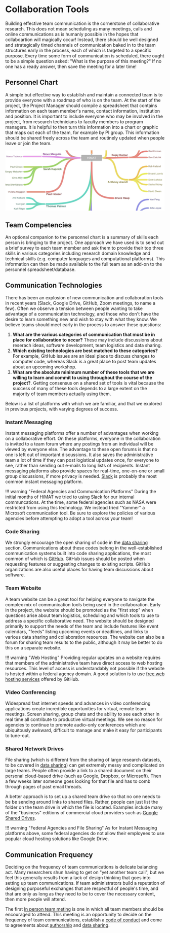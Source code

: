 # Collaboration Tools

Building effective team communication is the cornerstone of collaborative research. This does not mean scheduling as many meetings, calls and online communications as is humanly possible in the hopes that collaboartion will magically occur! Instead, there should be well designed and strategically timed channels of communication baked in to the team structures early in the process, each of which is targeted to a specific purpose. Every time some form of communication is scheduled, there ought to be a simple question asked: "What is the purpose of this meeting?" If no one has a ready answer, then save the meeting for a later time!

## Personnel Chart

A simple but effective way to establish and maintain a connected team is to provide everyone with a roadmap of who is on the team. At the start of the project, the Project Manager should compile a spreadsheet that contains information on each team member's name, contact information, institution and position. It is important to include everyone who may be involved in the project, from research technicians to faculty members to program managers. It is helpful to then turn this information into a chart or graphic that maps out each of the team, for example by PI group. This information should be shared freely across the team and routinely updated when people leave or join the team.

![teamMap](images/teamMap.jpg)

## Team Competencies

An optional companion to the personnel chart is a summary of skills each person is bringing to the project. One approach we have used is to send out a brief survey to each team member and ask them to provide their top three skills in various categories including research domain knowledge and technical skills (e.g. computer languages and computational platforms). This information can then be made available to the full team as an add-on to the personnel spreadsheet/database.

## Communication Technologies

There has been an explosion of new communication and collaboration tools in recent years (Slack, Google Drive, GitHub, Zoom meetings, to name a few). Often we observe a tension between people wanting to take advantage of a communication technology, and those who don't have the desire to learn something new and wish to stay with what they know. We believe teams should meet early in the process to answer these questions: 

1. **What are the various categories of communication that must be in place for collaboration to occur?** These may include discussions about reserach ideas, software development, team logistics and data sharing. 
2. **Which existing technologies are best matched to these categories?** For example, GitHub issues are an ideal place to discuss changes to computer code, whereas Slack is a great place to post team updates about an upcoming workshop. 
3. **What are the absolute minimum number of these tools that we are willing to learn and commit to using throughout the course of the project?**. Getting consensus on a shared set of tools is vital because the success of many of these tools depends to a large extent on the majority of team members actually using them.

Below is a list of platforms with which we are familiar, and that we explored in previous projects, with varying degrees of success.

### Instant Messaging 

Instant messaging platforms offer a number of advantages when working on a collaborative effort. On these platforms, everyone in the collaboration is invited to a team forum where any postings from an individual will be viewed by everyone else. The advantage to these open forums is that no one is left out of important discussions. It also saves the administrative team a lot of time if they can post logistical updates once, for everyone to see, rather than sending out e-mails to long lists of recipients. Instant messaging platforms also provide spaces for real-time, one-on-one or small group discussions, if more privacy is needed. [Slack](https://slack.com) is probably the most common instant messaging platform. 

!!! warning "Federal Agencies and Communication Platforms"
    During the initial months of HiMAT we tried to using Slack for our internal communcations. At the time, some federal agencies such as NASA were restricted from using this technology. We instead tried "Yammer" a Microsoft communication tool. Be sure to explore the policies of various agencies before attempting to adopt a tool across your team!

### Code Sharing

We strongly encourage the open sharing of code in the [data sharing](data.md) section. Communications about these codes belong in the well-established communication systems built into code sharing applications, the most common of which is [GitHub](https://github.com). GitHub issues should be posted when requesting features or suggesting changes to existing scripts. GitHub organizations are also useful places for having team discussions about software.

### Team Website

A team website can be a great tool for helping everyone to navigate the complex mix of communication tools being used in the collaboration. Early in the project, the website should be promoted as the "first stop" when questions arise about team logistics, scheduling and which tools to use to address a specific collaborative need. The website should be designed primarily to support the needs of the team and include features like event calendars, "feeds" listing upcoming events or deadlines, and links to various data sharing and collaboration resources. The website can also be a forum for sharing team results to the public, although it may be better to do this on a separate website.

!!! warning "Web Hosting"
    Providing regular updates on a website requires that members of the administrative team have direct access to web hosting resources. This level of access is understandably not possible if the website is hosted within a federal agency domain. A good solution is to use [free web hosting services](https://pages.github.com/) offered by GitHub.

### Video Conferencing

Widespread fast internet speeds and advances in video conferencing applications create incredible opportunities for virtual, remote team meetings. Screen sharing, group chats and the ability to see each other in real time all contribute to productive virtual meetings. We see no reason for agencies to continue to promote audio-only conferences which are ubiquitously awkward, difficult to manage and make it easy for participants to tune-out. 

### Shared Network Drives

File sharing (which is different from the sharing of large research datasets, to be covered in [data sharing](data.md)) can get extremely messy and complicated on large teams. People often provide a link to a shared document on their personal cloud-based drive (such as Google, Dropbox, or Microsoft). Then a few weeks later someone goes looking for that file and has to comb through pages of past email threads. 

A better approach is to set up a shared team drive so that no one needs to be be sending around links to shared files. Rather, people can just list the folder on the team drive in which the file is located. Examples include many of the "business" editions of commercial cloud providers such as [Google Shared Drives](https://support.google.com/a/answer/7212025?hl=en).

!!! warning "Federal Agencies and File Sharing"
    As for Instant Messaging platforms above, some federal agencies do not allow their employees to use popular cloud hosting solutions like Google Drive. 

## Communication Frequency

Deciding on the frequency of team communications is delicate balancing act. Many researchers shun having to get on "yet another team call", but we feel this generally results from a lack of design thinking that goes into setting up team communications. If team administrators build a reputation of designing purposeful exchanges that are respectful of people's time, and that are only as long as they need to be to cover the necessary content, then more people will attend. 

The first [In person team meting](InPersonMeetings.md) is one in which all team members should be encouraged to attend. This meeting is an opportunity to decide on the frequency of team communications, establish a [code of conduct](conduct.md) and come to agreements about [authorship](authorship.md) and [data sharing](data.md).